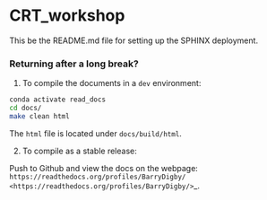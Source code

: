 # CRT_workshop

This be the README.md file for setting up the SPHINX deployment.

### Returning after a long break? 

1. To compile the documents in a ``dev`` environment:

```bash
conda activate read_docs
cd docs/
make clean html
```

The ``html`` file is located under ``docs/build/html``.

2. To compile as a stable release:

Push to Github and view the docs on the webpage: `https://readthedocs.org/profiles/BarryDigby/ <https://readthedocs.org/profiles/BarryDigby/>`_.